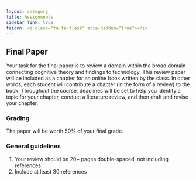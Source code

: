 ```yaml
---
layout: category
title: Assignments
sidebar_link: true
faicon: <i class="fa fa-flask" aria-hidden="true"></i>
---
```


## Final Paper

Your task for the final paper is to review a domain within the broad domain connecting cognitive theory and findings to technology. This review paper will be included as a chapter for an online book written by the class. In other words, each student will contribute a chapter (in the form of a review) to the book. Throughout the course, deadlines will be set to help you identify a topic for your chapter, conduct a literature review, and then draft and revise your chapter.

### Grading

The paper will be worth 50% of your final grade.

### General guidelines

1. Your review should be 20+ pages double-spaced, not including references
2. Include at least 30 references
